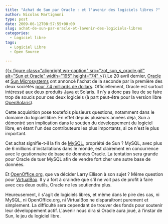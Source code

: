 ```yaml
---
title: "Achat de Sun par Oracle : et l'avenir des logiciels libres ?"
author: Nicolas Martignoni
type: post
date: 2009-06-12T08:57:55+00:00
slug: achat-de-sun-par-oracle-et-lavenir-des-logiciels-libres
categories:
  - Logiciel libre
tags:
  - Logiciel Libre
  - Open Source

---
```

[{{< figure class="alignright wp-caption" src="zot_sun_s_oracle.gif" alt="Sun et Oracle" width="195" height="74" >}}
][1]Le 20 avril dernier, [Oracle][2] et [Sun Microsystems][3] ont annoncé l'achat de la seconde par la première des deux sociétés [pour 7.4 milliards de dollars][1]. Officiellement, Oracle est surtout intéressé aux deux produits [Java][4] et Solaris. Il n'y a donc pas lieu de se faire trop de soucis pour ces deux logiciels (à part peut-être pour la version libre [OpenSolaris][5]).

Cette acquisition pose toutefois plusieurs questions, notamment dans le domaine du logiciel libre. En effet depuis plusieurs années déjà, Sun a démontré son implication dans le soutien du développement du logiciel libre, en étant l'un des contributeurs les plus importants, si ce n'est le plus important.

Cet achat signifie-t-il la fin de [MySQL][6], propriété de Sun ? MySQL, avec plus de 6 millions d'installations dans le monde, est clairement en concurrence avec le gestionnaire de base de données Oracle. La tentation sera grande pour Oracle de tuer MySQL afin de vendre fort cher une autre base de données.

Et [OpenOffice.org][7], que va décider Larry Ellison à son sujet ? Même question pour [VirtualBox][8]. Il y a fort à craindre que s'il ne voit pas de profit à faire avec ces deux outils, Oracle ne les soutiendra plus.

Heureusement, il s'agit de logiciels libres, et même dans le pire des cas, ni MySQL, ni OpenOffice.org, ni VirtualBox ne disparaîtront purement et simplement. La difficulté sera cependant de trouver des fonds pour soutenir leur développement actif. L'avenir nous dira si Oracle aura joué, à l'instar de Sun, le jeu du logiciel libre.

 [1]: https://www.sun.com/third-party/global/oracle/
 [2]: https://www.oracle.com/
 [3]: https://www.sun.com/
 [4]: https://java.com/
 [5]: https://opensolaris.com/
 [6]: https://www.mysql.com
 [7]: https://www.openoffice.org/
 [8]: https://www.virtualbox.org/

<!--more-->
